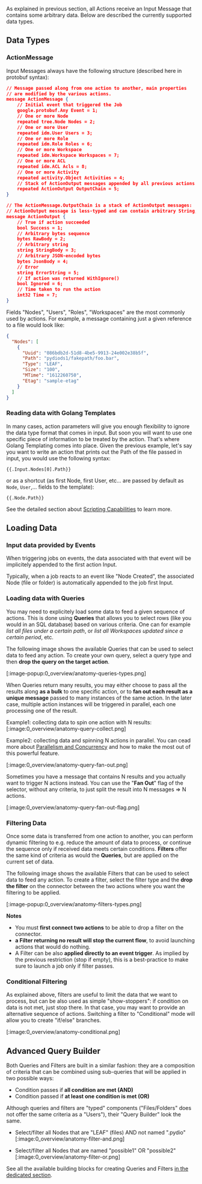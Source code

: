 As explained in previous section, all Actions receive an Input Message that contains some arbitrary data. Below are described the currently supported data types.

## Data Types

### ActionMessage

Input Messages always have the following structure (described here in protobuf syntax):

```json
// Message passed along from one action to another, main properties
// are modified by the various actions.
message ActionMessage {
    // Initial event that triggered the Job
    google.protobuf.Any Event = 1;
    // One or more Node
    repeated tree.Node Nodes = 2;
    // One or more User
    repeated idm.User Users = 3;
    // One or more Role
    repeated idm.Role Roles = 6;
    // One or more Workspace
    repeated idm.Workspace Workspaces = 7;
    // One or more ACL
    repeated idm.ACL Acls = 8;
    // One or more Activity
    repeated activity.Object Activities = 4;
    // Stack of ActionOutput messages appended by all previous actions
    repeated ActionOutput OutputChain = 5;
}

// The ActionMessage.OutputChain is a stack of ActionOutput messages:
// ActionOutput message is less-typed and can contain arbitrary String, JSON or Binary data.
message ActionOutput {
    // True if action succeeded
    bool Success = 1;
    // Arbitrary bytes sequence
    bytes RawBody = 2;
    // Arbitrary string
    string StringBody = 3;
    // Arbitrary JSON-encoded bytes
    bytes JsonBody = 4;
    // Error
    string ErrorString = 5;
    // If action was returned WithIgnore()
    bool Ignored = 6;
    // Time taken to run the action
    int32 Time = 7;
}

```
Fields "Nodes", "Users", "Roles", "Workspaces" are the most commonly used by actions. For example, a message containing just a given reference to a file would look like: 

```JSON
{
  "Nodes": [
    {
      "Uuid": "086bdb2d-51d8-4be5-9913-24e002e38b5f",
      "Path": "pydiods1/fakepath/foo.bar",
      "Type": "LEAF",
      "Size": "100",
      "MTime": "1612260750",
      "Etag": "sample-etag"
    }
  ]
}
```

### Reading data with Golang Templates

In many cases, action parameters will give you enough flexibility to ignore the data type format that comes in input. But soon you will want to use one specific piece of information to be treated by the action. That's where Golang Templating comes into place. Given the previous example, let's say you want to write an action that prints out the Path of the file passed in input, you would use the following syntax: 

```golang
{{.Input.Nodes[0].Path}}
```
or as a shortcut (as first Node, first User, etc... are passed by default as `Node`, `User`,... fields to the template): 
```
{{.Node.Path}}
```

See the detailed section about [Scripting Capabilities](./scripting-capabilities) to learn more. 


## Loading Data

### Input data provided by Events

When triggering jobs on events, the data associated with that event will be implicitely appended to the first action Input.

Typically, when a job reacts to an event like "Node Created", the associated Node (file or folder) is automatically appended to the job first Input.

### Loading data with Queries

You may need to explicitely load some data to feed a given sequence of actions. This is done using **Queries** that allows you to select rows (like you would in an SQL database) based on various criteria.  One can for example _list all files under a certain path_, or _list all Workspaces updated since a certain period_, etc.

The following image shows the available Queries that can be used to select data to feed any action. To create your own query, select a query type and then **drop the query on the target action**.

[:image-popup:0_overview/anatomy-queries-types.png]

When Queries return many results, you may either choose to pass all the results along **as a bulk** to one specific action, or to **fan out each result as a unique message** passed to many instances of the same action. In the later case, multiple action instances will be triggered in parallel, each one processing one of the result.

Example1: collecting data to spin one action with N results: 
[:image:0_overview/anatomy-query-collect.png]

Example2: collecting data and spinning N actions in parallel. You can cead more about [Parallelism and Concurrency](./parallelism-and-concurrency) and how to make the most out of this powerful feature.

[:image:0_overview/anatomy-query-fan-out.png]

Sometimes you have a message that contains N results and you actually want to trigger N actions instead. You can use the "**Fan Out**" flag of the selector, without any criteria, to just split the result into N messages => N actions. 

[:image:0_overview/anatomy-query-fan-out-flag.png]

### Filtering Data

Once some data is transferred from one action to another, you can perform dynamic filtering to e.g. reduce the amount of data to process, or continue the sequence only if received data meets certain conditions. **Filters** offer the same kind of criteria as would the **Queries**, but are applied on the current set of data.

The following image shows the available Filters that can be used to select data to feed any action. To create a filter, select the filter type and the **drop the filter** on the connector between the two actions where you want the filtering to be applied. 

[:image-popup:0_overview/anatomy-filters-types.png]

**Notes** 

 - You must **first connect two actions** to be able to drop a filter on the connector.  
 - **a Filter returning no result will stop the current flow**, to avoid launching actions that would do nothing.  
 - A Filter can be also **applied directly to an event trigger**. As implied by the previous restriction (stop if empty), this is a best-practice to make sure to launch a job only if filter passes.  

### Conditional Filtering

As explained above, filters are useful to limit the data that we want to process, but can be also used as simple "show-stoppers": if condition on data is not met, just stop there. In that case, you may want to provide an alternative sequence of actions. Switching a filter to "Conditional" mode will allow you to create "if/else" branches.

[:image:0_overview/anatomy-conditional.png]

## Advanced Query Builder

Both Queries and Filters are built in a similar fashion: they are a composition of criteria that can be combined using sub-queries that will be applied in two possible ways: 
 
 - Condition passes if **all condition are met (AND)**
 - Condition passed if **at least one condition is met (OR)** 

Although queries and filters are "typed" components ("Files/Folders" does not offer the same criteria as a "Users"), their "Query Builder" look the same. 

 - Select/filter all Nodes that are "LEAF" (files) AND not named ".pydio"
   [:image:0_overview/anatomy-filter-and.png]
 
 - Select/filter all Nodes that are named "possible1" OR "possible2"
   [:image:0_overview/anatomy-filter-or.png]

See all the available building blocks for creating Queries and Filters [in the dedicated section](./filters-queries).